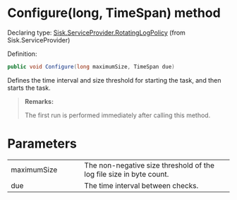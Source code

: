 <!--

Copyrights 2023 Sisk Framework - CypherPotato
Published under MIT license

!!! DO NOT EDIT THIS FILE !!!
This file was generated by a tool in the Sisk package. To edit the information in this documentation,
edit the XML documentation present in the Sisk source code.

-->


# Configure(long, TimeSpan) method

Declaring type: [Sisk.ServiceProvider.RotatingLogPolicy](/spec/Sisk.ServiceProvider.RotatingLogPolicy.md) (from Sisk.ServiceProvider)


Definition:

```cs
public void Configure(long maximumSize, TimeSpan due)
```

Defines the time interval and size threshold for starting the task, and then starts the task.

> **Remarks:**
>
> The first run is performed immediately after calling this method.

# Parameters

<table>
    <tbody>
<tr>
    <td width="33%">maximumSize</td>
    <td>The non-negative size threshold of the log file size in byte count.</td>
</tr>
<tr>
    <td width="33%">due</td>
    <td>The time interval between checks.</td>
</tr>
    </tbody>
</table>
